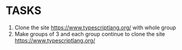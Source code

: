 # TASKS

1. Clone the site https://www.typescriptlang.org/ with whole group
2. Make groups of 3 and each group continue to clone the site https://www.typescriptlang.org/
